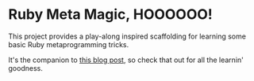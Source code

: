 # Ruby Meta Magic, HOOOOOO!

This project provides a play-along inspired scaffolding for learning
some basic Ruby metaprogramming tricks.

It's the companion to [this blog post](http://dahlgren.so/software/2013/05/06/Ruby-Metamagic/),
so check that out for all the learnin' goodness.
